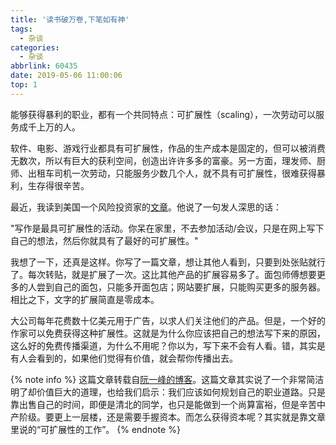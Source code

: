 ```yaml
---
title: '读书破万卷,下笔如有神'
tags:
  - 杂谈
categories:
  - 杂谈
abbrlink: 60435
date: 2019-05-06 11:00:06
top: 1
---
```


能够获得暴利的职业，都有一个共同特点：可扩展性（scaling），一次劳动可以服务成千上万的人。

软件、电影、游戏行业都具有可扩展性，作品的生产成本是固定的，但可以被消费无数次，所以有巨大的获利空间，创造出许许多多的富豪。另一方面，理发师、厨师、出租车司机一次劳动，只能服务少数几个人，就不具有可扩展性，很难获得暴利，生存得很辛苦。

最近，我读到美国一个风险投资家的[文章](https://andrewchen.co/professional-blogging/)。他说了一句发人深思的话：

"写作是最具可扩展性的活动。你呆在家里，不去参加活动/会议，只是在网上写下自己的想法，然后你就具有了最好的可扩展性。"

我想了一下，还真是这样。你写了一篇文章，想让其他人看到，只要到处张贴就行了。每次转贴，就是扩展了一次。这比其他产品的扩展容易多了。面包师傅想要更多的人尝到自己的面包，只能多开面包店；网站要扩展，只能购买更多的服务器。相比之下，文字的扩展简直是零成本。

大公司每年花费数十亿美元用于广告，以求人们关注他们的产品。但是，一个好的作家可以免费获得这种扩展性。这就是为什么你应该把自己的想法写下来的原因，这么好的免费传播渠道，为什么不用呢？你以为，写下来不会有人看。错，其实是有人会看到的，如果他们觉得有价值，就会帮你传播出去。

{% note info %}
这篇文章转载自[阮一峰的博客](http://www.ruanyifeng.com/blog/2019/05/weekly-issue-54.html)。这篇文章其实说了一个非常简洁明了却价值巨大的道理，也给我们启示：我们应该如何规划自己的职业道路。只是靠出售自己的时间，即便是清北的同学，也只是能做到一个尚算富裕，但是辛苦中产阶级。要更上一层楼，还是需要手握资本。而怎么获得资本呢？其实就是靠文章里说的“可扩展性的工作”。
{% endnote %}
